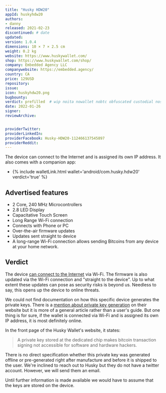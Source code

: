 ```yaml
---
title: "Husky HDW20"
appId: huskyhdw20
authors:
- danny
released: 2021-02-23
discontinued: # date
updated: 
version: 1.0.4
dimensions: 10 × 7 × 2.5 cm
weight: 0.2 kg
website: https://www.huskywallet.com/
shop: https://www.huskywallet.com/shop/
company: Embedded Agency LLC
companywebsite: https://embedded.agency/
country: CA
price: 129USD
repository:
issue:
icon: huskyhdw20.png
bugbounty:
verdict: prefilled  # wip noita nowallet nobtc obfuscated custodial nosource nonverifiable reproducible bounty defunct plainkey
date: 2022-01-26
signer:
reviewArchive:


providerTwitter: 
providerLinkedIn: 
providerFacebook: Husky-HDW20-112466137545897
providerReddit: 
---
```



The device can connect to the Internet and is assigned its own IP address. It also comes with a companion app:

- {% include walletLink.html wallet='android/com.husky.hdw20' verdict='true' %}

## Advertised features

- 2 Core, 240 MHz Microcontrollers
- 2.8 LED Display
- Capacitative Touch Screen
- Long Range Wi-Fi connection
- Connects with Phone or PC
- Over-the-air firmware updates
- Updates sent straight to device
- A long-range Wi-Fi connection allows sending Bitcoins from any device at your home network.

## Verdict 

The device [can connect to the Internet](https://www.huskywallet.com/articles/how-to-install-software/) via Wi-Fi. The firmware is also updated via the Wi-Fi connection and "straight to the device". Up to what extent these updates can pose as security risks is beyond us. Needless to say, this opens up the device to online threats.

We could not find documentation on how this specific device generates the private keys. There is a [mention about private key generation](https://www.huskywallet.com/articles/set-single-address/) on their website but it is more of a general article rather than a user's guide. But one thing is for sure, if the wallet is connected via Wi-Fi and is assigned its own IP address, it is most definitely online. 

In the front page of the Husky Wallet's website, it states:

> A private key stored at the dedicated chip makes bitcoin transaction signing not accessible for software and hardware hackers.

There is no direct specification whether this private key was generated offline or pre-generated right after manufacture and before it is shipped to the user. We're inclined to reach out to Husky but they do not have a twitter account. However, we will send them an email.

Until further information is made available we would have to assume that the keys are stored on the device.

